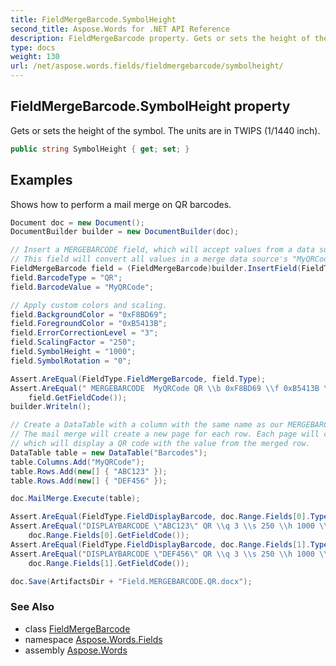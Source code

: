 ```yaml
---
title: FieldMergeBarcode.SymbolHeight
second_title: Aspose.Words for .NET API Reference
description: FieldMergeBarcode property. Gets or sets the height of the symbol. The units are in TWIPS 1/1440 inch in C#.
type: docs
weight: 130
url: /net/aspose.words.fields/fieldmergebarcode/symbolheight/
---
```

## FieldMergeBarcode.SymbolHeight property

Gets or sets the height of the symbol. The units are in TWIPS (1/1440 inch).

```csharp
public string SymbolHeight { get; set; }
```

## Examples

Shows how to perform a mail merge on QR barcodes.

```csharp
Document doc = new Document();
DocumentBuilder builder = new DocumentBuilder(doc);

// Insert a MERGEBARCODE field, which will accept values from a data source during a mail merge.
// This field will convert all values in a merge data source's "MyQRCode" column into QR codes.
FieldMergeBarcode field = (FieldMergeBarcode)builder.InsertField(FieldType.FieldMergeBarcode, true);
field.BarcodeType = "QR";
field.BarcodeValue = "MyQRCode";

// Apply custom colors and scaling.
field.BackgroundColor = "0xF8BD69";
field.ForegroundColor = "0xB5413B";
field.ErrorCorrectionLevel = "3";
field.ScalingFactor = "250";
field.SymbolHeight = "1000";
field.SymbolRotation = "0";

Assert.AreEqual(FieldType.FieldMergeBarcode, field.Type);
Assert.AreEqual(" MERGEBARCODE  MyQRCode QR \\b 0xF8BD69 \\f 0xB5413B \\q 3 \\s 250 \\h 1000 \\r 0",
    field.GetFieldCode());
builder.Writeln();

// Create a DataTable with a column with the same name as our MERGEBARCODE field's BarcodeValue.
// The mail merge will create a new page for each row. Each page will contain a DISPLAYBARCODE field,
// which will display a QR code with the value from the merged row.
DataTable table = new DataTable("Barcodes");
table.Columns.Add("MyQRCode");
table.Rows.Add(new[] { "ABC123" });
table.Rows.Add(new[] { "DEF456" });

doc.MailMerge.Execute(table);

Assert.AreEqual(FieldType.FieldDisplayBarcode, doc.Range.Fields[0].Type);
Assert.AreEqual("DISPLAYBARCODE \"ABC123\" QR \\q 3 \\s 250 \\h 1000 \\r 0 \\b 0xF8BD69 \\f 0xB5413B", 
    doc.Range.Fields[0].GetFieldCode());
Assert.AreEqual(FieldType.FieldDisplayBarcode, doc.Range.Fields[1].Type);
Assert.AreEqual("DISPLAYBARCODE \"DEF456\" QR \\q 3 \\s 250 \\h 1000 \\r 0 \\b 0xF8BD69 \\f 0xB5413B",
    doc.Range.Fields[1].GetFieldCode());

doc.Save(ArtifactsDir + "Field.MERGEBARCODE.QR.docx");
```

### See Also

* class [FieldMergeBarcode](../)
* namespace [Aspose.Words.Fields](../../fieldmergebarcode/)
* assembly [Aspose.Words](../../../)
